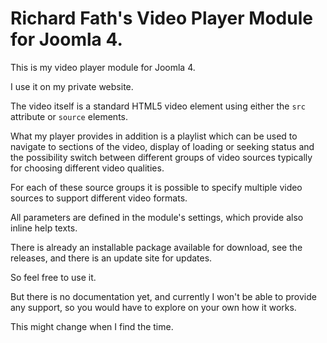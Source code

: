 # Richard Fath's Video Player Module for Joomla 4.
This is my video player module for Joomla 4.

I use it on my private website.

The video itself is a standard HTML5 video element using either the `src` attribute or `source` elements.

What my player provides in addition is a playlist which can be used to navigate to sections of the video, display of loading or seeking status and the possibility switch between different groups of video sources typically for choosing different video qualities.

For each of these source groups it is possible to specify multiple video sources to support different video formats.

All parameters are defined in the module's settings, which provide also inline help texts.

There is already an installable package available for download, see the releases, and there is an update site for updates.

So feel free to use it.

But there is no documentation yet, and currently I won't be able to provide any support, so you would have to explore on your own how it works.

This might change when I find the time.

